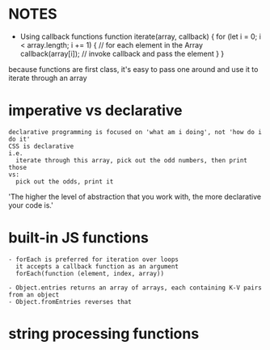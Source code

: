 # NOTES

  - Using callback functions 
    function iterate(array, callback) {
      for (let i = 0; i < array.length; i += 1) { // for each element in the Array
        callback(array[i]);                       // invoke callback and pass the element
      }
    }

  because functions are first class, it's easy to pass one around and use it to iterate through an array

  # imperative vs declarative

    declarative programming is focused on 'what am i doing', not 'how do i do it'
    CSS is declarative
    i.e.
      iterate through this array, pick out the odd numbers, then print those
    vs:
      pick out the odds, print it

  'The higher the level of abstraction that you work with, the more declarative your code is.'

  # built-in JS functions

    - forEach is preferred for iteration over loops
      it accepts a callback function as an argument
      forEach(function (element, index, array))

    - Object.entries returns an array of arrays, each containing K-V pairs from an object
    - Object.fromEntries reverses that

  # string processing functions
    String
      - .search, .match, .replace
      - match returns an array with object properties. index 0 is the match, then it has keys with other stuff
    RegExp
      - .exec, .test 

    more String methods
      - indexOf, lastIndexOf
      - replace - only first occurance unless you use /g regex i.e.
        `let state = 'Mississippi';`
        `state.replace(/s/g, 'q');  // "Miqqiqqippi"`
      - substring (seems like slice?)
        unlike slice, substring will swap the 2 arguments if a > b, slice returns ''
        slice uses negative indecies for end of string 
